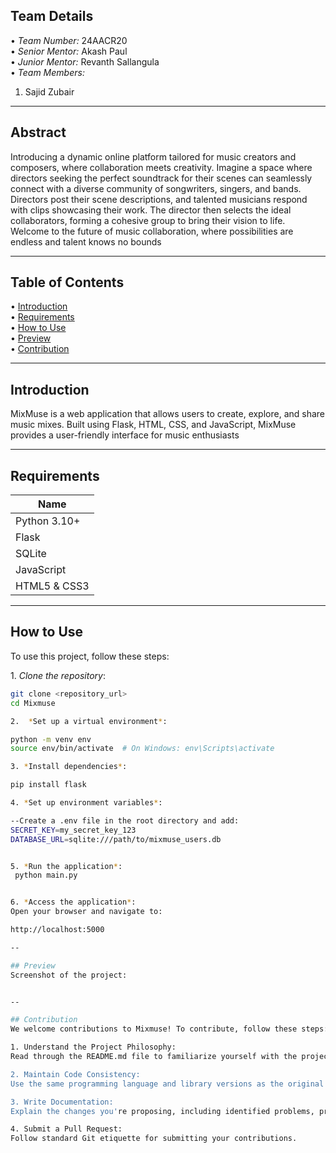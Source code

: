 ## Team Details  
•⁠  ⁠*Team Number:* 24AACR20  
•⁠  ⁠*Senior Mentor:* Akash Paul  
•⁠  ⁠*Junior Mentor:* Revanth Sallangula  
•⁠  ⁠*Team Members:*  
  1. Sajid Zubair

---

## Abstract  
Introducing a dynamic online platform tailored for music creators and composers, where collaboration meets creativity. Imagine a space where directors seeking the perfect soundtrack for their scenes can seamlessly connect with a diverse community of songwriters, singers, and bands. Directors post their scene descriptions, and talented musicians respond with clips showcasing their work. The director then selects the ideal collaborators, forming a cohesive group to bring their vision to life. Welcome to the future of music collaboration, where possibilities are endless and talent knows no bounds

---

## Table of Contents  
•⁠  ⁠[Introduction](#introduction)  
•⁠  ⁠[Requirements](#requirements)  
•⁠  ⁠[How to Use](#how-to-use)  
•⁠  ⁠[Preview](#preview)  
•⁠  ⁠[Contribution](#contribution)  

---

## Introduction  
MixMuse is a web application that allows users to create, explore, and share music mixes. Built using Flask, HTML, CSS, and JavaScript, MixMuse provides a user-friendly interface for music enthusiasts

---

## Requirements  

| Name           |
|----------------|
| Python 3.10+   |
| Flask          |
| SQLite         |
| JavaScript     |
| HTML5 & CSS3   |

---

## How to Use  
To use this project, follow these steps:  

1.⁠ ⁠*Clone the repository*:  
   ```bash  
   git clone <repository_url>  
   cd Mixmuse  

2.  *Set up a virtual environment*:

python -m venv env  
source env/bin/activate  # On Windows: env\Scripts\activate

3.⁠ ⁠*Install dependencies*:

pip install flask

4.⁠ ⁠*Set up environment variables*:

 --Create a .env file in the root directory and add:
SECRET_KEY=my_secret_key_123
DATABASE_URL=sqlite:///path/to/mixmuse_users.db  


5. *Run the application*:
    python main.py


6.⁠ ⁠*Access the application*:
Open your browser and navigate to:

http://localhost:5000  

--

## Preview
Screenshot of the project:


--

## Contribution
We welcome contributions to Mixmuse! To contribute, follow these steps:

1.⁠ ⁠Understand the Project Philosophy:
Read through the README.md file to familiarize yourself with the project's goals and structure.

2.⁠ ⁠Maintain Code Consistency:
Use the same programming language and library versions as the original code.

3.⁠ ⁠Write Documentation:
Explain the changes you're proposing, including identified problems, proposed solutions, and test cases.

4.⁠ ⁠Submit a Pull Request:
Follow standard Git etiquette for submitting your contributions.